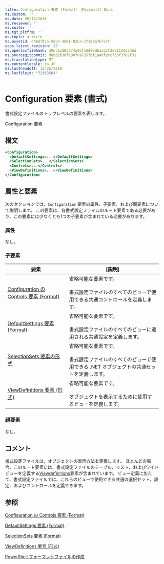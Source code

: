 ```yaml
---
title: Configuration 要素 (Format) |Microsoft Docs
ms.custom: ''
ms.date: 09/13/2016
ms.reviewer: ''
ms.suite: ''
ms.tgt_pltfrm: ''
ms.topic: article
ms.assetid: d46df0cb-50b7-4b81-82ba-37186a7b7a7f
caps.latest.revision: 28
ms.openlocfilehash: 296c63d0c774a0bf56e90dbaa32f2c221d4c3dbd
ms.sourcegitcommit: debd2b38fb8070a7357bf1a4bf9cc736f3702f31
ms.translationtype: MT
ms.contentlocale: ja-JP
ms.lasthandoff: 12/05/2019
ms.locfileid: "72363501"
---
```

# <a name="configuration-element-format"></a>Configuration 要素 (書式)

書式設定ファイルのトップレベルの要素を表します。

Configuration 要素

## <a name="syntax"></a>構文

```xml
<Configuration>
  <DefaultSettings>...</DefaultSettings>
  <SelectionSets>...</SelectionSets>
  <Controls>...</Controls>
  <ViewDefinitions>...</ViewDefinitions>
</Configuration>

```

## <a name="attributes-and-elements"></a>属性と要素

次のセクションでは、`Configuration` 要素の属性、子要素、および親要素について説明します。 この要素は、各書式設定ファイルのルート要素である必要があり、この要素には少なくとも1つの子要素が含まれている必要があります。

### <a name="attributes"></a>属性

なし。

### <a name="child-elements"></a>子要素

|要素|[説明]|
|-------------|-----------------|
|[Configuration の Controls 要素 (Format)](./controls-element-for-configuration-format.md)|省略可能な要素です。<br /><br /> 書式設定ファイルのすべてのビューで使用できる共通コントロールを定義します。|
|[DefaultSettings 要素 (Format)](./defaultsettings-element-format.md)|省略可能な要素です。<br /><br /> 書式設定ファイルのすべてのビューに適用される共通設定を定義します。|
|[SelectionSets 要素の形式](./selectionsets-element-format.md)|省略可能な要素です。<br /><br /> 書式設定ファイルのすべてのビューで使用できる .NET オブジェクトの共通セットを定義します。|
|[ViewDefinitions 要素 (形式)](./viewdefinitions-element-format.md)|省略可能な要素です。<br /><br /> オブジェクトを表示するために使用するビューを定義します。|

### <a name="parent-elements"></a>親要素

なし。

## <a name="remarks"></a>コメント

書式設定ファイルは、オブジェクトの表示方法を定義します。 ほとんどの場合、このルート要素には、書式設定ファイルのテーブル、リスト、およびワイドビューを定義する[Viewdefinitions](./viewdefinitions-element-format.md)要素が含まれています。 ビュー定義に加えて、書式設定ファイルでは、これらのビューで使用できる共通の選択セット、設定、およびコントロールを定義できます。

## <a name="see-also"></a>参照

[Configuration の Controls 要素 (Format)](./controls-element-for-configuration-format.md)

[DefaultSettings 要素 (Format)](./defaultsettings-element-format.md)

[SelectionSets 要素 (Format)](./selectionsets-element-format.md)

[ViewDefinitions 要素 (形式)](./viewdefinitions-element-format.md)

[PowerShell フォーマットファイルの作成](./writing-a-powershell-formatting-file.md)

